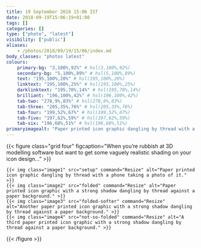 ```yaml
---
title: 19 September 2018 15:06 IST
date: 2018-09-19T15:06:19+01:00
tags: []
categories: []
type: ["photo", "latest"]
visibility: ["public"]
aliases:
    - /photos/2018/09/19/15/06/index.md
body_classes: "photos latest"
colours:
    primary-bg: "3,100%,92%" # hsl(3,100%,92%)
    secondary-bg: "5,100%,89%" # hsl(5,100%,89%)
    text: "195,100%,20%" # hsl(195,100%,20%)
    linktext: "195,100%,25%" # hsl(195,100%,25%)
    darklinktext: "195,70%,14%" # hsl(195,70%,14%)
    brilliant: "196,100%,42%" # hsl(196,100%,42%)
    tab-two: "278,9%,83%" # hsl(278,9%,83%)
    tab-three: "205,35%,76%" # hsl(205,35%,76%)
    tab-four: "199,52%,67%" # hsl(199,52%,67%)
    tab-five: "197,62%,59%" # hsl(197,62%,59%)
    tab-six: "196,68%,51%" # hsl(196,68%,51%)
primaryimagealt: "Paper printed icon graphic dangling by thread with a phone taking a photo of it."
---
```


{{< figure class="grid four" figcaption="When you’re rubbish at 3D modelling software but want to get some vaguely realistic shading on your icon design…" >}}

    {{< img class="image1" src="setup" command="Resize" alt="Paper printed icon graphic dangling by thread with a phone taking a photo of it." >}}
    {{< img class="image2" src="folded" command="Resize" alt="Paper printed icon graphic with a strong shadow dangling by thread against a paper background." >}}
    {{< img class="image3" src="folded-softer" command="Resize" alt="Another paper printed icon graphic with a strong shadow dangling by thread against a paper background." >}}
    {{< img class="image4" src="not-so-folded" command="Resize" alt="A third paper printed icon graphic with a strong shadow dangling by thread against a paper background." >}}

{{< /figure >}}
